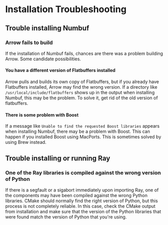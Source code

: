 # Installation Troubleshooting

## Trouble installing Numbuf

### Arrow fails to build
If the installation of Numbuf fails, chances are there was a problem building
Arrow. Some candidate possibilities.

#### You have a different version of Flatbuffers installed

Arrow pulls and builds its own copy of Flatbuffers, but if you already have
Flatbuffers installed, Arrow may find the wrong version. If a directory like
`/usr/local/include/flatbuffers` shows up in the output when installing Numbuf,
this may be the problem. To solve it, get rid of the old version of flatbuffers.

#### There is some problem with Boost

If a message like `Unable to find the requested Boost libraries` appears when
installing Numbuf, there may be a problem with Boost. This can happen if you
installed Boost using MacPorts. This is sometimes solved by using Brew instead.

## Trouble installing or running Ray

### One of the Ray libraries is compiled against the wrong version of Python

If there is a segfault or a sigabort immediately upon importing Ray, one of the
components may have been compiled against the wrong Python libraries. CMake
should normally find the right version of Python, but this process is not
completely reliable. In this case, check the CMake output from installation and
make sure that the version of the Python libraries that were found match the
version of Python that you're using.
